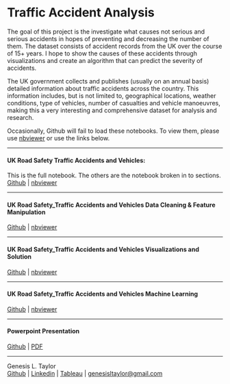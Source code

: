 # Traffic Accident Analysis
The goal of this project is the investigate what causes not serious and serious accidents in hopes of preventing and decreasing the number of them. The dataset consists of accident records from the UK over the course of 15+ years. I hope to show the causes of these accidents through visualizations and create an algorithm that can predict the severity of accidents.

The UK government collects and publishes (usually on an annual basis) detailed information about traffic accidents across the country. This information includes, but is not limited to, geographical locations, weather conditions, type of vehicles, number of casualties and vehicle manoeuvres, making this a very interesting and comprehensive dataset for analysis and research.


Occasionally, Github will fail to load these notebooks. To view them, please use [nbviewer](https://nbviewer.jupyter.org/) or use the links below.
***

#### UK Road Safety Traffic Accidents and Vehicles:
This is the full notebook. The others are the notebook broken in to sections.<br>
[Github](https://github.com/GenTaylor/Traffic-Accident-Analysis/blob/master/UK_Road_Safety_Traffic_Accidents_and_Vehicles.ipynb) | [nbviewer](https://nbviewer.jupyter.org/github/GenTaylor/Traffic-Accident-Analysis/blob/master/UK_Road_Safety_Traffic_Accidents_and_Vehicles.ipynb)
***
#### UK Road Safety_Traffic Accidents and Vehicles Data Cleaning & Feature Manipulation
[Github](https://github.com/GenTaylor/Traffic-Accident-Analysis/blob/master/Data_Cleaning_and_Feature_Manipulation_UK_Road_Safety_Traffic_Accidents_and_Vehicles.ipynb) | [nbviewer](https://nbviewer.jupyter.org/github/GenTaylor/Traffic-Accident-Analysis/blob/master/Data_Cleaning_and_Feature_Manipulation_UK_Road_Safety_Traffic_Accidents_and_Vehicles.ipynb)
***
#### UK Road Safety_Traffic Accidents and Vehicles Visualizations and Solution
[Github](https://github.com/GenTaylor/Traffic-Accident-Analysis/blob/master/Visualizations_and_Solution_UK_Road_Safety_Traffic_Accidents_and_Vehicles.ipynb) | [nbviewer](https://nbviewer.jupyter.org/github/GenTaylor/Traffic-Accident-Analysis/blob/master/Visualizations_and_Solution_UK_Road_Safety_Traffic_Accidents_and_Vehicles.ipynb)
***
#### UK Road Safety_Traffic Accidents and Vehicles Machine Learning
[Github](https://github.com/GenTaylor/Traffic-Accident-Analysis/blob/master/Machine_Learning_UK_Road_Safety_Traffic_Accidents_and_Vehicles.ipynb) | [nbviewer](https://nbviewer.jupyter.org/github/GenTaylor/Traffic-Accident-Analysis/blob/master/Machine_Learning_UK_Road_Safety_Traffic_Accidents_and_Vehicles.ipynb)
***
#### Powerpoint Presentation
[Github](https://github.com/GenTaylor/Traffic-Accident-Analysis/blob/master/HTML%20PDF%20Versions%20and%20PPT/Traffic_Analysis_and_Severity_Prediction.pptx) | [PDF](https://github.com/GenTaylor/Traffic-Accident-Analysis/blob/master/HTML%20PDF%20Versions%20and%20PPT/Traffic_Analysis_and_Severity_Prediction.pdf)
***
Genesis L. Taylor<br>
[Github](https://github.com/GenTaylor/) | [Linkedin](https://linkedin.com/in/genesistaylor/) | [Tableau](https://public.tableau.com/profile/genesis.taylor#!/) | [genesisltaylor@gmail.com](mailto:genesisltaylor@gmail.com)

